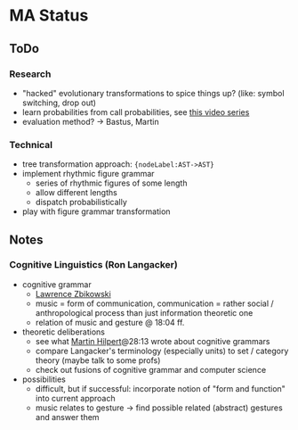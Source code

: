 # MA Status

## ToDo
### Research
- "hacked" evolutionary transformations to spice things up? (like: symbol switching, drop out)
- learn probabilities from call probabilities, see [this video series](https://youtu.be/2hLBHSKbS44)
- evaluation method? -> Bastus, Martin
### Technical
- tree transformation approach: `{nodeLabel:AST->AST}`
- implement rhythmic figure grammar
  - series of rhythmic figures of some length
  - allow different lengths
  - dispatch probabilistically
- play with figure grammar transformation

## Notes
### Cognitive Linguistics (Ron Langacker)
- cognitive grammar 
  - [Lawrence Zbikowski](https://www.youtube.com/watch?v=C2XKzCQ_Uj4)
  - music = form of communication, communication = rather social / anthropological process than just information theoretic one
  - relation of music and gesture @ 18:04 ff.
- theoretic deliberations
  - see what [Martin Hilpert](https://www.youtube.com/watch?v=dDfX3971Z_A)@28:13 wrote about cognitive grammars
  - compare Langacker's terminology (especially units) to set / category theory (maybe talk to some profs)
  - check out fusions of cognitive grammar and computer science
- possibilities
  - difficult, but if successful: incorporate notion of "form and function" into current approach
  - music relates to gesture -> find possible related (abstract) gestures and answer them